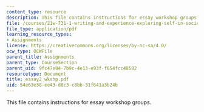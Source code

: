 ```yaml
---
content_type: resource
description: This file contains instructions for essay workshop groups.
file: /courses/21w-731-1-writing-and-experience-exploring-self-in-society-spring-2004/54e63e38ee43d8c3c8bb31f641a3b24b_essay2_wkshp.pdf
file_type: application/pdf
learning_resource_types:
- Assignments
license: https://creativecommons.org/licenses/by-nc-sa/4.0/
ocw_type: OCWFile
parent_title: Assignments
parent_type: CourseSection
parent_uid: 9fc47e04-7b9c-4e13-e93f-f654fcc48582
resourcetype: Document
title: essay2_wkshp.pdf
uid: 54e63e38-ee43-d8c3-c8bb-31f641a3b24b
---
```

This file contains instructions for essay workshop groups.